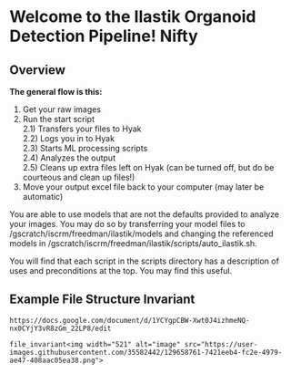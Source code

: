 # Welcome to the Ilastik Organoid Detection Pipeline! Nifty

## Overview
**The general flow is this:**
1) Get your raw images  
2) Run the start script  
	2.1) Transfers your files to Hyak  
	2.2) Logs you in to Hyak  
	2.3) Starts ML processing scripts  
	2.4) Analyzes the output  
	2.5) Cleans up extra files left on Hyak (can be turned off, but do be courteous and clean up files!)  
3) Move your output excel file back to your computer (may later be automatic)  

You are able to use models that are not the defaults provided to analyze your images.
You may do so by transferring your model files to /gscratch/iscrm/freedman/ilastik/models
and changing the referenced models in /gscratch/iscrm/freedman/ilastik/scripts/auto\_ilastik.sh.  

You will find that each script in the scripts directory has a description of uses and 
preconditions at the top. You may find this useful.

## Example File Structure Invariant
	https://docs.google.com/document/d/1YCYgpCBW-Xwt0J4izhmeNQ-nx0CYjY3vR8zGm_22LP8/edit
	
	file_invariant<img width="521" alt="image" src="https://user-images.githubusercontent.com/35582442/129658761-7421eeb4-fc2e-4979-ae47-408aac05ea38.png">

